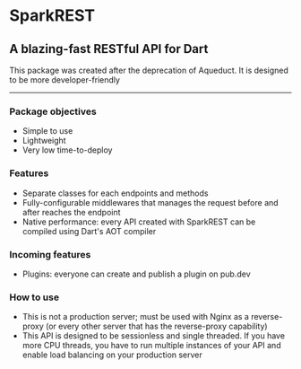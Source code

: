 # SparkREST

## A blazing-fast RESTful API for Dart

This package was created after the deprecation of Aqueduct. It is designed to be more developer-friendly

---

### Package objectives

- Simple to use
- Lightweight
- Very low time-to-deploy

### Features

- Separate classes for each endpoints and methods
- Fully-configurable middlewares that manages the request before and after reaches the endpoint
- Native performance: every API created with SparkREST can be compiled using Dart's AOT compiler

### Incoming features

- Plugins: everyone can create and publish a plugin on pub.dev

### How to use

- This is not a production server; must be used with Nginx as a reverse-proxy (or every other server that has the reverse-proxy capability)
- This API is designed to be sessionless and single threaded. If you have more CPU threads, you have to run multiple instances of your API and enable load balancing on your production server

